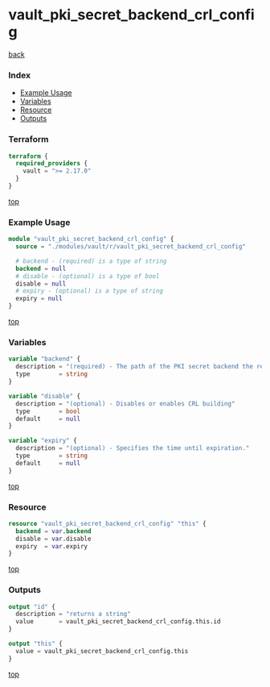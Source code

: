 # vault_pki_secret_backend_crl_config

[back](../vault.md)

### Index

- [Example Usage](#example-usage)
- [Variables](#variables)
- [Resource](#resource)
- [Outputs](#outputs)

### Terraform

```terraform
terraform {
  required_providers {
    vault = ">= 2.17.0"
  }
}
```

[top](#index)

### Example Usage

```terraform
module "vault_pki_secret_backend_crl_config" {
  source = "./modules/vault/r/vault_pki_secret_backend_crl_config"

  # backend - (required) is a type of string
  backend = null
  # disable - (optional) is a type of bool
  disable = null
  # expiry - (optional) is a type of string
  expiry = null
}
```

[top](#index)

### Variables

```terraform
variable "backend" {
  description = "(required) - The path of the PKI secret backend the resource belongs to."
  type        = string
}

variable "disable" {
  description = "(optional) - Disables or enables CRL building"
  type        = bool
  default     = null
}

variable "expiry" {
  description = "(optional) - Specifies the time until expiration."
  type        = string
  default     = null
}
```

[top](#index)

### Resource

```terraform
resource "vault_pki_secret_backend_crl_config" "this" {
  backend = var.backend
  disable = var.disable
  expiry  = var.expiry
}
```

[top](#index)

### Outputs

```terraform
output "id" {
  description = "returns a string"
  value       = vault_pki_secret_backend_crl_config.this.id
}

output "this" {
  value = vault_pki_secret_backend_crl_config.this
}
```

[top](#index)